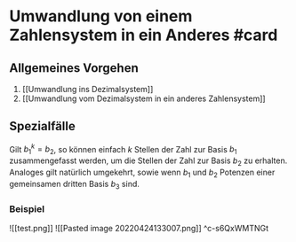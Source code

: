 # Umwandlung von einem Zahlensystem in ein Anderes #card 
## Allgemeines Vorgehen
1. [[Umwandlung ins Dezimalsystem]]
2. [[Umwandlung vom Dezimalsystem in ein anderes Zahlensystem]]
## Spezialfälle
Gilt $b_{1}^{k}=b_{2}$, so können einfach $k$ Stellen der Zahl zur Basis $b_{1}$ zusammengefasst werden, um die Stellen der Zahl zur Basis $b_{2}$ zu erhalten. Analoges gilt natürlich umgekehrt, sowie wenn $b_{1}$ und $b_{2}$ Potenzen einer gemeinsamen dritten Basis $b_{3}$ sind.
### Beispiel
![[test.png]]
![[Pasted image 20220424133007.png]]
^c-s6QxWMTNGt
